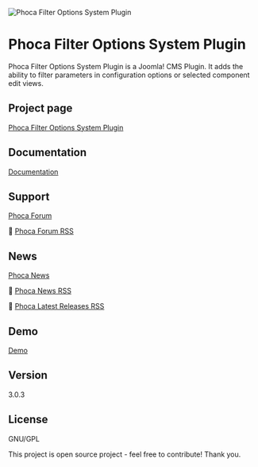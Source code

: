 



![Phoca Filter Options System Plugin](https://github.com/PhocaCz/PhocaFilterOptions/blob/master/phocafilteroptions.png?raw=true)

# Phoca Filter Options System Plugin



Phoca Filter Options System Plugin is a Joomla! CMS Plugin. It adds the ability to filter parameters in configuration options or selected component edit views.



## Project page

[Phoca Filter Options System Plugin](https://www.phoca.cz/phoca-filter-options-system-plugin)



## Documentation

[Documentation](https://www.phoca.cz/documentation/category/134-phoca-filter-options-system-plugin)





## Support

[Phoca Forum](https://www.phoca.cz/forum)

:bell: [Phoca Forum RSS](https://www.phoca.cz/forum/app.php/feed)



## News

[Phoca News](https://www.phoca.cz/news)

:bell: [Phoca News RSS](https://www.phoca.cz/news?format=feed&type=rss)

:bell: [Phoca Latest Releases RSS](https://www.phoca.cz/download/feed/111?format=feed&type=rss)



## Demo

[Demo](https://www.phoca.cz/)



## Version

3.0.3



## License

GNU/GPL



This project is open source project - feel free to contribute! Thank you.
